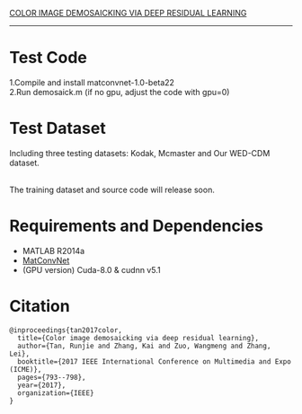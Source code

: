 [COLOR IMAGE DEMOSAICKING VIA DEEP RESIDUAL LEARNING](http://www4.comp.polyu.edu.hk/~cslzhang/paper/CNNCDM_ICME2017.pdf)

---

# Test Code
1.Compile and install matconvnet-1.0-beta22  <br>
2.Run demosaick.m (if no gpu, adjust the code with gpu=0)

# Test Dataset
Including three testing datasets: Kodak, Mcmaster and Our WED-CDM dataset.

<br>
The training dataset and source code will release soon.


# Requirements and Dependencies
- MATLAB R2014a
- [MatConvNet](http://www.vlfeat.org/matconvnet/download/)
- (GPU version) Cuda-8.0 & cudnn v5.1


# Citation

```
@inproceedings{tan2017color,
  title={Color image demosaicking via deep residual learning},
  author={Tan, Runjie and Zhang, Kai and Zuo, Wangmeng and Zhang, Lei},
  booktitle={2017 IEEE International Conference on Multimedia and Expo (ICME)},
  pages={793--798},
  year={2017},
  organization={IEEE}
}
```
